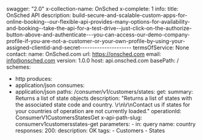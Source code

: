 swagger: "2.0"
x-collection-name: OnSched
x-complete: 1
info:
  title: OnSched API
  description: build-secure-and-scalable-custom-apps-for-online-booking--our-flexible-api-provides-many-options-for-availability-and-booking--take-the-api-for-a-test-drive--just-click-on-the-authorize-button-above-and-authenticate---you-can-access-our-demo-company-profile-if-you-are-not-a-customer-or-your-own-profile-by-using-your-assigned-clientid-and-secret---------------------
  termsOfService: None
  contact:
    name: OnSched.com
    url: https://onsched.com
    email: info@onsched.com
  version: 1.0.0
host: api.onsched.com
basePath: /
schemes:
- http
produces:
- application/json
consumes:
- application/json
paths:
  /consumer/v1/customers/states:
    get:
      summary: Returns a list of state objects
      description: "Returns a list of states with the associated state code and country.
        \r\n\r\nContact us if states for your countries of operation are not currently
        loaded."
      operationId: ConsumerV1CustomersStatesGet
      x-api-path-slug: consumerv1customersstates-get
      parameters:
      - in: query
        name: country
      responses:
        200:
          description: OK
      tags:
      - Customers
      - States